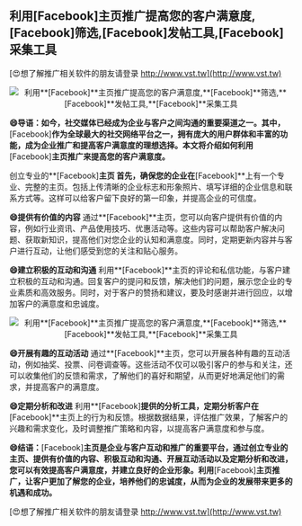 ## **利用**[Facebook]**主页推广提高您的客户满意度,**[Facebook]**筛选,**[Facebook]**发帖工具,**[Facebook]**采集工具**

[😍想了解推广相关软件的朋友请登录 http://www.vst.tw](http://www.vst.tw)

 <center><img src="https://vst.tw/MP4/tuiguang/png/8.png" alt="利用**[Facebook]**主页推广提高您的客户满意度,**[Facebook]**筛选,**[Facebook]**发帖工具,**[Facebook]**采集工具"></center>

**😄导语：如今，社交媒体已经成为企业与客户之间沟通的重要渠道之一。其中，**[Facebook]**作为全球最大的社交网络平台之一，拥有庞大的用户群体和丰富的功能，成为企业推广和提高客户满意度的理想选择。本文将介绍如何利用**[Facebook]**主页推广来提高您的客户满意度。**

创立专业的**[Facebook]**主页
首先，确保您的企业在**[Facebook]**上有一个专业、完整的主页。包括上传清晰的企业标志和形象照片、填写详细的企业信息和联系方式等。这样可以给客户留下良好的第一印象，并提高企业的可信度。

**😄提供有价值的内容**
通过**[Facebook]**主页，您可以向客户提供有价值的内容，例如行业资讯、产品使用技巧、优惠活动等。这些内容可以帮助客户解决问题、获取新知识，提高他们对您企业的认知和满意度。同时，定期更新内容并与客户进行互动，让他们感受到您的关注和贴心服务。

**😄建立积极的互动和沟通**
利用**[Facebook]**主页的评论和私信功能，与客户建立积极的互动和沟通。回复客户的提问和反馈，解决他们的问题，展示您企业的专业素质和高效服务。同时，对于客户的赞扬和建议，要及时感谢并进行回应，以增加客户的满意度和忠诚度。

 <center><img src="https://vst.tw/MP4/tuiguang/png/8.png" alt="利用**[Facebook]**主页推广提高您的客户满意度,**[Facebook]**筛选,**[Facebook]**发帖工具,**[Facebook]**采集工具"></center>

**😄开展有趣的互动活动**
通过**[Facebook]**主页，您可以开展各种有趣的互动活动，例如抽奖、投票、问卷调查等。这些活动不仅可以吸引客户的参与和关注，还可以收集他们的反馈和需求，了解他们的喜好和期望，从而更好地满足他们的需求，并提高客户的满意度。

**😄定期分析和改进**
利用**[Facebook]**提供的分析工具，定期分析客户在**[Facebook]**主页上的行为和反馈。根据数据结果，评估推广效果，了解客户的兴趣和需求变化，及时调整推广策略和内容，以提高客户满意度和参与度。

**😄结语：**[Facebook]**主页是企业与客户互动和推广的重要平台，通过创立专业的主页、提供有价值的内容、积极互动和沟通、开展互动活动以及定期分析和改进，您可以有效提高客户满意度，并建立良好的企业形象。利用**[Facebook]**主页推广，让客户更加了解您的企业，培养他们的忠诚度，从而为企业的发展带来更多的机遇和成功。**

[😍想了解推广相关软件的朋友请登录 http://www.vst.tw](http://www.vst.tw)



